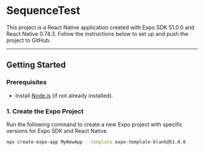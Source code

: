 # SequenceTest

This project is a React Native application created with Expo SDK 51.0.0 and React Native 0.74.3. Follow the instructions below to set up and push the project to GitHub.

---

## Getting Started

### Prerequisites
- Install [Node.js](https://nodejs.org/) (if not already installed).

### 1. Create the Expo Project
Run the following command to create a new Expo project with specific versions for Expo SDK and React Native.

```bash
npx create-expo-app MyNewApp --template expo-template-blank@51.0.0
